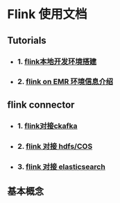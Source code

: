 # Flink 使用文档

## Tutorials

- ### 1. [flink本地开发环境搭建](./01-flink本地开发环境.md)
- ### 2. [flink on EMR 环境信息介绍](./02-flink-on-EMR环境信息介绍.md)

## flink connector

- ### 1. [flink对接ckafka](./03-flink对接ckafka.md)
- ### 2. [flink 对接 hdfs/COS](04-flink对接hdfs和cosx.md)
- ### 3. [flink 对接 elasticsearch](05-flink对接elasticsearch.md)

## 基本概念
